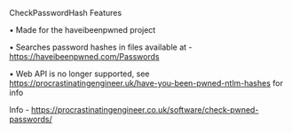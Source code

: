 CheckPasswordHash Features

•	Made for the haveibeenpwned project

•	Searches password hashes in files available at - https://haveibeenpwned.com/Passwords

•	Web API is no longer supported, see https://procrastinatingengineer.uk/have-you-been-pwned-ntlm-hashes for info

Info - https://procrastinatingengineer.co.uk/software/check-pwned-passwords/
